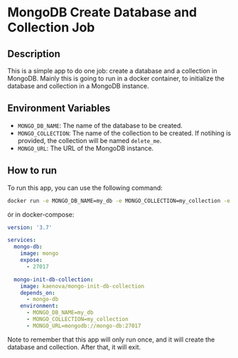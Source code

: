 # MongoDB Create Database and Collection Job

## Description
This is a simple app to do one job: create a database and a collection in MongoDB. Mainly this is going to run in a docker container, to initialize the database and collection in a MongoDB instance.

## Environment Variables
- `MONGO_DB_NAME`: The name of the database to be created.
- `MONGO_COLLECTION`: The name of the collection to be created. If notihing is provided, the collection will be named `delete_me`.
- `MONGO_URL`: The URL of the MongoDB instance.

## How to run
To run this app, you can use the following command:
```bash
docker run -e MONGO_DB_NAME=my_db -e MONGO_COLLECTION=my_collection -e MONGO_URL=mongodb://localhost:27017 kaenova/mongo-init-db-collection
```

ór in docker-compose:
```yaml
version: '3.7'

services:
  mongo-db:
    image: mongo
    expose:
      - 27017

  mongo-init-db-collection:
    image: kaenova/mongo-init-db-collection
    depends_on:
      - mongo-db
    environment:
      - MONGO_DB_NAME=my_db
      - MONGO_COLLECTION=my_collection
      - MONGO_URL=mongodb://mongo-db:27017
```

Note to remember that this app will only run once, and it will create the database and collection. After that, it will exit.